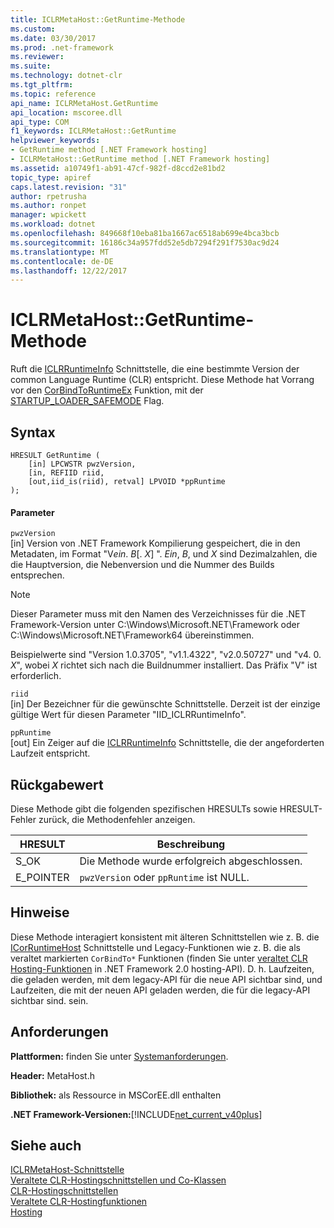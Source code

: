 ```yaml
---
title: ICLRMetaHost::GetRuntime-Methode
ms.custom: 
ms.date: 03/30/2017
ms.prod: .net-framework
ms.reviewer: 
ms.suite: 
ms.technology: dotnet-clr
ms.tgt_pltfrm: 
ms.topic: reference
api_name: ICLRMetaHost.GetRuntime
api_location: mscoree.dll
api_type: COM
f1_keywords: ICLRMetaHost::GetRuntime
helpviewer_keywords:
- GetRuntime method [.NET Framework hosting]
- ICLRMetaHost::GetRuntime method [.NET Framework hosting]
ms.assetid: a10749f1-ab91-47cf-982f-d8ccd2e81bd2
topic_type: apiref
caps.latest.revision: "31"
author: rpetrusha
ms.author: ronpet
manager: wpickett
ms.workload: dotnet
ms.openlocfilehash: 849668f10eba81ba1667ac6518ab699e4bca3bcb
ms.sourcegitcommit: 16186c34a957fdd52e5db7294f291f7530ac9d24
ms.translationtype: MT
ms.contentlocale: de-DE
ms.lasthandoff: 12/22/2017
---
```

# <a name="iclrmetahostgetruntime-method"></a>ICLRMetaHost::GetRuntime-Methode
Ruft die [ICLRRuntimeInfo](../../../../docs/framework/unmanaged-api/hosting/iclrruntimeinfo-interface.md) Schnittstelle, die eine bestimmte Version der common Language Runtime (CLR) entspricht. Diese Methode hat Vorrang vor den [CorBindToRuntimeEx](../../../../docs/framework/unmanaged-api/hosting/corbindtoruntimeex-function.md) Funktion, mit der [STARTUP_LOADER_SAFEMODE](../../../../docs/framework/unmanaged-api/hosting/startup-flags-enumeration.md) Flag.  
  
## <a name="syntax"></a>Syntax  
  
```  
HRESULT GetRuntime (  
    [in] LPCWSTR pwzVersion,  
    [in, REFIID riid,  
    [out,iid_is(riid), retval] LPVOID *ppRuntime  
);  
```  
  
#### <a name="parameters"></a>Parameter  
 `pwzVersion`  
 [in] Version von .NET Framework Kompilierung gespeichert, die in den Metadaten, im Format "V*ein*. *B*[. *X*] ". *Ein*, *B*, und *X* sind Dezimalzahlen, die die Hauptversion, die Nebenversion und die Nummer des Builds entsprechen.  
  
> [!NOTE]
>  Dieser Parameter muss mit den Namen des Verzeichnisses für die .NET Framework-Version unter C:\Windows\Microsoft.NET\Framework oder C:\Windows\Microsoft.NET\Framework64 übereinstimmen.  
  
 Beispielwerte sind "Version 1.0.3705", "v1.1.4322", "v2.0.50727" und "v4. 0. *X*", wobei *X* richtet sich nach die Buildnummer installiert. Das Präfix "V" ist erforderlich.  
  
 `riid`  
 [in] Der Bezeichner für die gewünschte Schnittstelle. Derzeit ist der einzige gültige Wert für diesen Parameter "IID_ICLRRuntimeInfo".  
  
 `ppRuntime`  
 [out] Ein Zeiger auf die [ICLRRuntimeInfo](../../../../docs/framework/unmanaged-api/hosting/iclrruntimeinfo-interface.md) Schnittstelle, die der angeforderten Laufzeit entspricht.  
  
## <a name="return-value"></a>Rückgabewert  
 Diese Methode gibt die folgenden spezifischen HRESULTs sowie HRESULT-Fehler zurück, die Methodenfehler anzeigen.  
  
|HRESULT|Beschreibung|  
|-------------|-----------------|  
|S_OK|Die Methode wurde erfolgreich abgeschlossen.|  
|E_POINTER|`pwzVersion` oder `ppRuntime` ist NULL.|  
  
## <a name="remarks"></a>Hinweise  
 Diese Methode interagiert konsistent mit älteren Schnittstellen wie z. B. die [ICorRuntimeHost](../../../../docs/framework/unmanaged-api/hosting/icorruntimehost-interface.md) Schnittstelle und Legacy-Funktionen wie z. B. die als veraltet markierten `CorBindTo*` Funktionen (finden Sie unter [veraltet CLR Hosting-Funktionen](../../../../docs/framework/unmanaged-api/hosting/deprecated-clr-hosting-functions.md) in .NET Framework 2.0 hosting-API). D. h. Laufzeiten, die geladen werden, mit dem legacy-API für die neue API sichtbar sind, und Laufzeiten, die mit der neuen API geladen werden, die für die legacy-API sichtbar sind. sein.  
  
## <a name="requirements"></a>Anforderungen  
 **Plattformen:** finden Sie unter [Systemanforderungen](../../../../docs/framework/get-started/system-requirements.md).  
  
 **Header:** MetaHost.h  
  
 **Bibliothek:** als Ressource in MSCorEE.dll enthalten  
  
 **.NET Framework-Versionen:**[!INCLUDE[net_current_v40plus](../../../../includes/net-current-v40plus-md.md)]  
  
## <a name="see-also"></a>Siehe auch  
 [ICLRMetaHost-Schnittstelle](../../../../docs/framework/unmanaged-api/hosting/iclrmetahost-interface.md)  
 [Veraltete CLR-Hostingschnittstellen und Co-Klassen](../../../../docs/framework/unmanaged-api/hosting/deprecated-clr-hosting-interfaces-and-coclasses.md)  
 [CLR-Hostingschnittstellen](../../../../docs/framework/unmanaged-api/hosting/clr-hosting-interfaces.md)  
 [Veraltete CLR-Hostingfunktionen](../../../../docs/framework/unmanaged-api/hosting/deprecated-clr-hosting-functions.md)  
 [Hosting](../../../../docs/framework/unmanaged-api/hosting/index.md)
